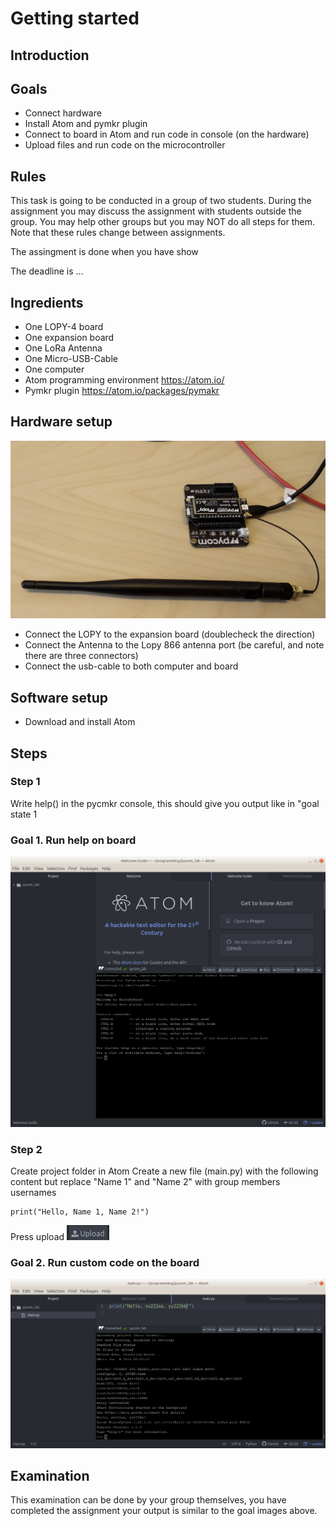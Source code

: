 # Getting started

## Introduction

## Goals
 * Connect hardware 
 * Install Atom and pymkr plugin
 * Connect to board in Atom and run code in console (on the hardware)
 * Upload files and run code on the microcontroller

## Rules
This task is going to be conducted in a group of two students. 
During the assignment you may discuss the assignment with students outside the group. 
You may help other groups but you may NOT do all steps for them.
Note that these rules change between assignments.

The assingment is done when you have show

The deadline is ... 

## Ingredients

 * One LOPY-4 board
 * One expansion board
 * One LoRa Antenna
 * One Micro-USB-Cable
 * One computer
 * Atom programming environment https://atom.io/
  * Pymkr plugin https://atom.io/packages/pymakr

## Hardware setup

![Setup for Getting Started](/images/1_hardware.png)

* Connect the LOPY to the expansion board (doublecheck the direction)
* Connect the Antenna to the Lopy 866 antenna port (be careful, and note there are three connectors)
* Connect the usb-cable to both computer and board

## Software setup
 * Download and install Atom

## Steps

### Step 1
Write help() in the pycmkr console, this should give you output like in "goal state 1

### Goal 1. Run help on board
![Goal state 1](/images/1_goal_state_1.png)

### Step 2
Create project folder in Atom
Create a new file (main.py) with the following content but replace "Name 1" and "Name 2" with group members usernames
```
print("Hello, Name 1, Name 2!")
```
Press upload ![PyMkr Upload Button](/images/upload.png)

### Goal 2. Run custom code on the board
![Goal state 2](/images/1_goal_state_2.png)


## Examination

This examination can be done by your group themselves, you have completed the assignment your output is similar to the goal images above.

